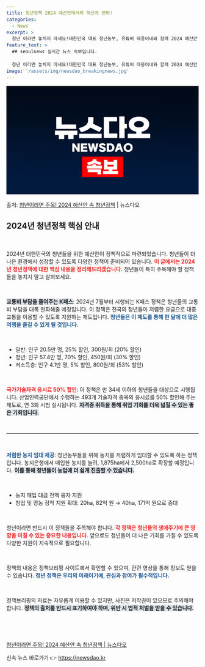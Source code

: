 ```yaml
---
title: 청년정책 2024 예산안에서의 혁신과 변화!
categories:
  - News
excerpt: >
  청년 이라면 놓치지 마세요!대한민국 대표 청년농부, 유튜버 태웅이네와 함께 2024 예산안 속 청년정책 핵심…
feature_text: >
  ## seoulnews 실시간 뉴스 속보입니다.

  청년 이라면 놓치지 마세요!대한민국 대표 청년농부, 유튜버 태웅이네와 함께 2024 예산안 속 청년정책 핵심…
image: '/assets/img/newsdao_breakingnews.jpg'
---
```


![뉴스다오 속보](/assets/img/newsdao_breakingnews.jpg)

<p>출처: <a href="https://newsdao.kr/2700" rel="dofollow">청년이라면 주목! 2024 예산안 속 청년정책</a> | 뉴스다오</p>

<h2 data-ke-size="size26">2024년 청년정책 핵심 안내</h2>

<p data-ke-size="size16">&nbsp;</p>

2024년 대한민국의 청년들을 위한 예산안이 정책적으로 마련되었습니다. 청년들이 더 나은 환경에서 성장할 수 있도록 다양한 정책이 준비되어 있습니다. <b><span style="color: #ee2323;">이 글에서는 2024년 청년정책에 대한 핵심 내용을 정리해드리겠습니다.</span></b> 청년들이 특히 주목해야 할 정책들을 놓치지 말고 살펴보세요.

<p data-ke-size="size16">&nbsp;</p>

<b><span style="background-color: #21538527;">교통비 부담을 줄여주는 K패스</span></b>: 2024년 7월부터 시행되는 K패스 정책은 청년들의 교통비 부담을 대폭 완화해줄 예정입니다. 이 정책은 전국의 청년들이 저렴한 요금으로 대중교통을 이용할 수 있도록 지원하는 제도입니다. <b><span style="color: #1a5490;">청년들은 이 제도를 통해 한 달에 더 많은 여행을 즐길 수 있게 될 것입니다.</span></b> 

<p data-ke-size="size16">&nbsp;</p>

<ul>
<li>일반: 인구 20.5만 명, 25% 할인, 300원/회 (20% 할인)</li>
<li>청년: 인구 57.4만 명, 70% 할인, 450원/회 (30% 할인)</li>
<li>저소득층: 인구 4.1만 명, 5% 할인, 800원/회 (53% 할인)</li>
</ul>

<p data-ke-size="size16">&nbsp;</p>

<b><span style="color: #ee2323;">국가기술자격 응시료 50% 할인</span></b>: 이 정책은 만 34세 이하의 청년들을 대상으로 시행됩니다. 산업인력공단에서 수행하는 493개 기술자격 종목의 응시료를 50% 할인해 주는 제도로, 연 3회 시범 실시됩니다. <b><span style="background-color: #21538527;">자격증 취득을 통해 취업 기회를 더욱 넓힐 수 있는 좋은 기회입니다.</span></b>

<p data-ke-size="size16">&nbsp;</p>

<hr />

<p data-ke-size="size16">&nbsp;</p>

<b><span style="color: #1a5490;">저렴한 농지 임대 제공</span></b>: 청년농부들을 위해 농지를 저렴하게 임대할 수 있도록 하는 정책입니다. 농지은행에서 매입한 농지를 늘려, 1,875ha에서 2,500ha로 확장할 예정입니다. <b><span style="background-color: #21538527;">이를 통해 청년들이 농업에 더 쉽게 진출할 수 있습니다.</span></b> 

<p data-ke-size="size16">&nbsp;</p>

<ul>
<li>농지 매입 대금 전액 융자 지원</li>
<li>창업 및 영농 정착 지원 확대: 20ha, 82억 원 → 40ha, 171억 원으로 증대</li>
</ul>

<p data-ke-size="size16">&nbsp;</p>

청년이라면 반드시 이 정책들을 주목해야 합니다. <b><span style="color: #ee2323;">각 정책은 청년들의 생애주기에 큰 영향을 미칠 수 있는 중요한 내용입니다.</span></b> 앞으로도 청년들이 더 나은 기회를 가질 수 있도록 다양한 지원이 지속적으로 필요합니다.

<p data-ke-size="size16">&nbsp;</p>

정책의 내용은 정책브리핑 사이트에서 확인할 수 있으며, 관련 영상을 통해 정보도 얻을 수 있습니다. <b><span style="color: #1a5490;">청년 정책은 우리의 미래이기에, 관심과 참여가 필수적입니다.</span></b>

<p data-ke-size="size16">&nbsp;</p>

정책브리핑의 자료는 자유롭게 이용할 수 있지만, 사진은 저작권이 있으므로 주의해야 합니다. <b><span style="background-color: #21538527;">정책의 출처를 반드시 표기하여야 하며, 위반 시 법적 처벌을 받을 수 있습니다.</span></b>

<p data-ke-size="size16">&nbsp;</p>

<p data-ke-size="size16">&nbsp;</p> 

<a href="https://newsdao.kr/2700">청년이라면 주목! 2024 예산안 속 청년정책 | 뉴스다오</a> 

신속 뉴스 바로가기 👉 <a href="https://newsdao.kr" rel="dofollow">https://newsdao.kr</a>


